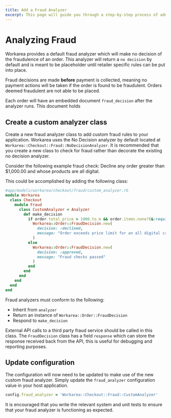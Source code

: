 ```yaml
---
title: Add a Fraud Analyzer
excerpt: This page will guide you through a step-by-step process of adding a custom fraud analyzer to evaluate orders.
---
```


# Analyzing Fraud

Workarea provides a default fraud analyzer which will make no decision of the fraudulence of an order. This analyzer will return a `no decision` by default and is meant to be placeholder until retailer specific rules can be put into place.

Fraud decisions are made **before** payment is collected, meaning no payment actions will be taken if the order is found to be fraudulent. Orders deemed fraudulent are not able to be placed.

Each order will have an embedded document `fraud_decision` after the analyzer runs. This document holds

## Create a custom analyzer class

Create a new fraud analyzer class to add custom fraud rules to your application. Workarea uses the No Decision analyzer by default located at `Workarea::Checkout::Fraud::NoDecisionAnalyzer`. It is recommended that you create a new class to check for fraud rather than decorate the existing no decision analyzer.

Consider the following example fraud check: Decline any order greater than $1,000.00 and whose products are all digital.

This could be accomplished by adding the following class:

```ruby
#app/models/workarea/checkout/fraud/custom_analyzer.rb
module Workarea
  class Checkout
    module Fraud
      class CustomAnalyzer < Analyzer
        def make_decision
          if order.total_price > 1000.to_m && order.items.none?(&:requires_shipping?)
            Workarea::Order::FraudDecision.new(
              decision: :declined,
              message: "Order exceeds price limit for an all digital cart contents"
            )
          else
            Workarea::Order::FraudDecision.new(
              decision: :approved,
              message: "Fraud checks passed"
            )
          end
        end
      end
    end
  end
end
```

Fraud analyzers must conform to the following:

* Inherit from `analyzer`
* Return an instance of `Workarea::Order::FraudDecision`
* Respond to `make_decision`

External API calls to a third party fraud service should be called in this class. The `FraudDecision` class has a field `response` which can store the response received back from the API, this is useful for debugging and reporting purposes.

## Update configuration

The configuration will now need to be updated to make use of the new custom fraud analyzer. Simply update the `fraud_analyzer` configuration value in your host application.

```ruby
config.fraud_analyzer = 'Workarea::Checkout::Fraud::CustomAnalyzer'
```

It is encouraged that you write the relevant system and unit tests to ensure that your fraud analyzer is functioning as expected.
